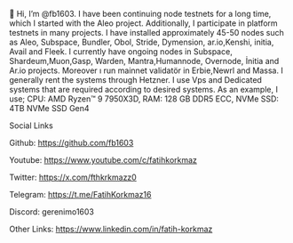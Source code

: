 👋 Hi, I’m @fb1603. I have been continuing node testnets for a long time, which I started with the Aleo project. Additionally, I participate in platform testnets in many projects. I have installed approximately 45-50 nodes such as Aleo, Subspace, Bundler, Obol, Stride, Dymension, ar.io,Kenshi, initia, Avail and Fleek. I currently have ongoing nodes in Subspace, Shardeum,Muon,Gasp, Warden, Mantra,Humannode, Overnode, İnitia and Ar.io projects. Moreover ı run mainnet validatör in Erbie,Newrl and Massa. I generally rent the systems through Hetzner. I use Vps and Dedicated systems that are required according to desired systems. As an example, I use; CPU: AMD Ryzen™ 9 7950X3D, RAM: 128 GB DDR5 ECC, NVMe SSD: 4TB NVMe SSD Gen4

Social Links

Github: https://github.com/fb1603

Youtube: https://www.youtube.com/c/fatihkorkmaz

Twitter: https://x.com/fthkrkmazz0

Telegram: https://t.me/FatihKorkmaz16

Discord: gerenimo1603

Other Links: https://www.linkedin.com/in/fatih-korkmaz
